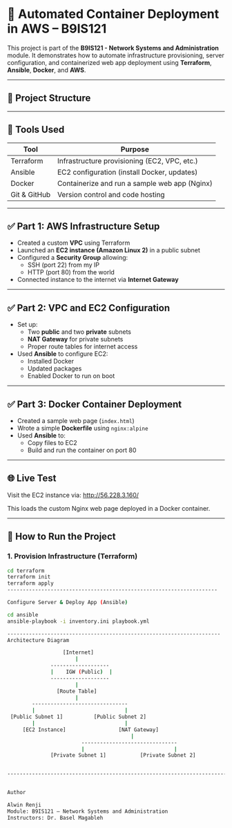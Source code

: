 # 🚀 Automated Container Deployment in AWS – B9IS121

This project is part of the **B9IS121 - Network Systems and Administration** module. It demonstrates how to automate infrastructure provisioning, server configuration, and containerized web app deployment using **Terraform**, **Ansible**, **Docker**, and **AWS**.

---

## 📁 Project Structure


---

## 🧰 Tools Used

| Tool         | Purpose                                        |
|--------------|------------------------------------------------|
| Terraform    | Infrastructure provisioning (EC2, VPC, etc.)   |
| Ansible      | EC2 configuration (install Docker, updates)    |
| Docker       | Containerize and run a sample web app (Nginx)  |
| Git & GitHub | Version control and code hosting               |

---

## ✅ Part 1: AWS Infrastructure Setup

- Created a custom **VPC** using Terraform
- Launched an **EC2 instance (Amazon Linux 2)** in a public subnet
- Configured a **Security Group** allowing:
  - SSH (port 22) from my IP
  - HTTP (port 80) from the world
- Connected instance to the internet via **Internet Gateway**

---

## ✅ Part 2: VPC and EC2 Configuration

- Set up:
  - Two **public** and two **private** subnets
  - **NAT Gateway** for private subnets
  - Proper route tables for internet access
- Used **Ansible** to configure EC2:
  - Installed Docker
  - Updated packages
  - Enabled Docker to run on boot

---

## ✅ Part 3: Docker Container Deployment

- Created a sample web page (`index.html`)
- Wrote a simple **Dockerfile** using `nginx:alpine`
- Used **Ansible** to:
  - Copy files to EC2
  - Build and run the container on port 80

---

## 🌐 Live Test

Visit the EC2 instance via:
http://56.228.3.160/


This loads the custom Nginx web page deployed in a Docker container.

---

## 🚀 How to Run the Project

### 1. Provision Infrastructure (Terraform)
```bash
cd terraform
terraform init
terraform apply
--------------------------------------------------------------------

Configure Server & Deploy App (Ansible)

cd ansible
ansible-playbook -i inventory.ini playbook.yml

---------------------------------------------------------------------
Architecture Diagram

                  [Internet]
                      |
              -------------------
              |    IGW (Public)  |
              -------------------
                      |
                [Route Table]
                      |
        -------------------------------
        |                             |
 [Public Subnet 1]          [Public Subnet 2]
        |                             |
     [EC2 Instance]                 [NAT Gateway]
                                        |
                        -------------------------------
                        |                             |
              [Private Subnet 1]           [Private Subnet 2]


-----------------------------------------------------------------------


Author

Alwin Renji
Module: B9IS121 – Network Systems and Administration
Instructors: Dr. Basel Magableh
